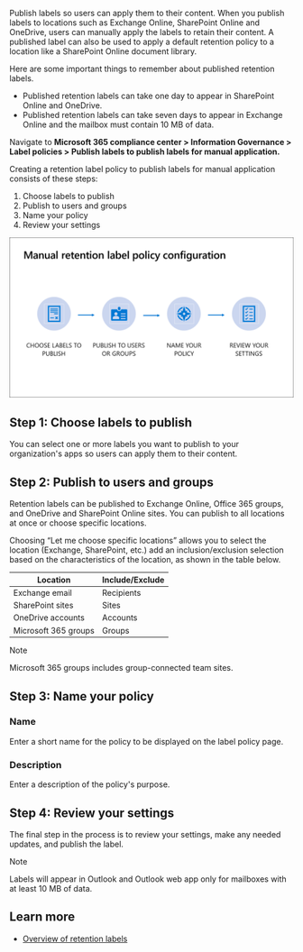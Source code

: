 Publish labels so users can apply them to their content. When you publish labels to locations such as Exchange Online, SharePoint Online and OneDrive, users can manually apply the labels to retain their content. A published label can also be used to apply a default retention policy to a location like a SharePoint Online document library.

Here are some important things to remember about published retention labels.

- Published retention labels can take one day to appear in SharePoint Online and OneDrive.
- Published retention labels can take seven days to appear in Exchange Online and the mailbox must contain 10 MB of data.

Navigate to **Microsoft 365 compliance center > Information Governance > Label policies > Publish labels to publish labels for manual application.**

Creating a retention label policy to publish labels for manual application consists of these steps:

1. Choose labels to publish
1. Publish to users and groups
1. Name your policy
1. Review your settings

![Manual retention label policy configuration](../media/manual-retention-label-policy-configuration.png)

## Step 1: Choose labels to publish

You can select one or more labels you want to publish to your organization's apps so users can apply them to their content.

## Step 2: Publish to users and groups

Retention labels can be published to Exchange Online, Office 365 groups, and OneDrive and SharePoint Online sites. You can publish to all locations at once or choose specific locations.

Choosing “Let me choose specific locations” allows you to select the location (Exchange, SharePoint, etc.) add an inclusion/exclusion selection based on the characteristics of the location, as shown in the table below.

| Location  | Include/Exclude  |
|---|---|
| Exchange email  |  Recipients |
| SharePoint sites | Sites  |
| OneDrive accounts  | Accounts  |
|  Microsoft 365 groups  | Groups  |

> [!NOTE]
> Microsoft 365 groups includes group-connected team sites.

## Step 3: Name your policy

### Name

Enter a short name for the policy to be displayed on the label policy page.

### Description

Enter a description of the policy's purpose.

## Step 4: Review your settings

The final step in the process is to review your settings, make any needed updates, and publish the label.

> [!NOTE]
> Labels will appear in Outlook and Outlook web app only for mailboxes with at least 10 MB of data.

## Learn more

- [Overview of retention labels](/microsoft-365/compliance/labels?azure-portal=true)
